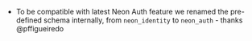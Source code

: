 - To be compatible with latest Neon Auth feature we renamed the pre-defined schema internally, from `neon_identity` to `neon_auth` - thanks @pffigueiredo